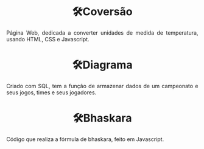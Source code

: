 <h1 text align= "center">🛠Coversão</h1>
<p text align= "justify">Página Web, dedicada a converter unidades de medida de temperatura, usando HTML, CSS e Javascript.</p>

<h1 text align= "center">🛠Diagrama</h1>
<p text align= "justify">Criado com SQL, tem a função de armazenar dados de um campeonato e seus jogos, times e seus jogadores.</p>

<h1 text align= "center">🛠Bhaskara</h1>
<p text align= "justify">Código que realiza a fórmula de bhaskara, feito em Javascript.</p>
